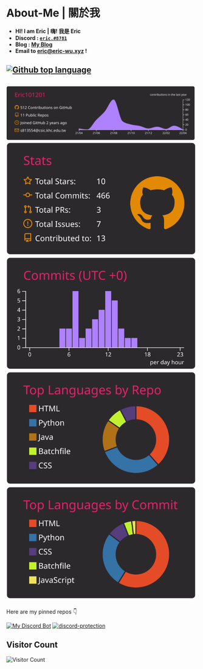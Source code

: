 # About-Me | 關於我
- **HI! I am Eric | 嗨! 我是 Eric**
- **Discord : [`eric.#8781`](https://discordapp.com/users/593666614717841419)**
- **Blog : [My Blog](https://www.eric-wu.xyz)**
- **Email to [eric@eric-wu.xyz](mailto:eric@eric-wu.xyz) !**

[![Github top language](https://img.shields.io/github/languages/top/Eric101201/dc-bot?style=for-the-badge)](https://github.com/Eric101201/My-discord-bot)
---

[![](https://raw.githubusercontent.com/Eric101201/github-profile-summary-cards/master/profile-summary-card-output/monokai/0-profile-details.svg)](https://github.com/Eric101201)
[![](https://raw.githubusercontent.com/Eric101201/github-profile-summary-cards/master/profile-summary-card-output/monokai/3-stats.svg)](https://github.com/Eric101201)  [![](https://raw.githubusercontent.com/Eric101201/github-profile-summary-cards/master/profile-summary-card-output/monokai/4-productive-time.svg)](https://github.com/Eric101201/My-discord-bot)
[![](https://raw.githubusercontent.com/Eric101201/github-profile-summary-cards/master/profile-summary-card-output/monokai/1-repos-per-language.svg)](https://github.com/Eric101201)  [![](https://raw.githubusercontent.com/Eric101201/github-profile-summary-cards/master/profile-summary-card-output/monokai/2-most-commit-language.svg)](https://github.com/Eric101201)
---
Here are my pinned repos 👇

[![My Discord Bot](https://github-readme-stats-two-smoky.vercel.app/api/pin/?username=Eric101201&repo=My-discord-bot&show_icons=true&bg_color=23272A&title_color=FF73F1&text_color=FFC0CB&icon_color=9B84EE&count_private=true&include_all_commits=true&border_color=9B84EE&border_radius=10)](https://github.com/Eric101201/My-discord-bot)
[![discord-protection](https://github-readme-stats-two-smoky.vercel.app/api/pin/?username=Eric101201&repo=discord-protection&show_icons=true&bg_color=23272A&title_color=FF73F1&text_color=FFC0CB&icon_color=9B84EE&count_private=true&include_all_commits=true&border_color=9B84EE&border_radius=10)](https://github.com/Eric101201/discord-protection)

## Visitor Count
![Visitor Count](https://profile-counter.glitch.me/Eric101201/count.svg)
